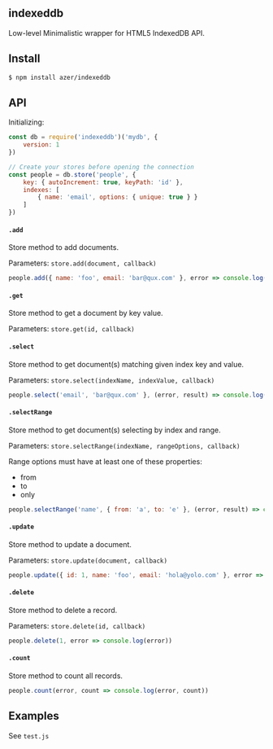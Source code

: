 ## indexeddb

Low-level Minimalistic wrapper for HTML5 IndexedDB API.

## Install

```bash
$ npm install azer/indexeddb
```

## API

Initializing:

```js
const db = require('indexeddb')('mydb', {
    version: 1
})

// Create your stores before opening the connection
const people = db.store('people', {
    key: { autoIncrement: true, keyPath: 'id' },
    indexes: [
        { name: 'email', options: { unique: true } }
    ]
})
```

#### `.add`

Store method to add documents.

Parameters: `store.add(document, callback)`

```js
people.add({ name: 'foo', email: 'bar@qux.com' }, error => console.log(error))
```

#### `.get`

Store method to get a document by key value.

Parameters: `store.get(id, callback)`

#### `.select`

Store method to get document(s) matching given index key and value.

Parameters: `store.select(indexName, indexValue, callback)`

```js
people.select('email', 'bar@qux.com' }, (error, result) => console.log(error, result))
```

#### `.selectRange`

Store method to get document(s) selecting by index and range.

Parameters: `store.selectRange(indexName, rangeOptions, callback)`

Range options must have at least one of these properties:
* from
* to
* only

```js
people.selectRange('name', { from: 'a', to: 'e' }, (error, result) => console.log(error, result))
```

#### `.update`

Store method to update a document.

Parameters: `store.update(document, callback)`

```js
people.update({ id: 1, name: 'foo', email: 'hola@yolo.com' }, error => console.log(error))
```

#### `.delete`

Store method to delete a record.

Parameters: `store.delete(id, callback)`

```js
people.delete(1, error => console.log(error))
```

#### `.count`

Store method to count all records.

```js
people.count(error, count => console.log(error, count))
```

## Examples

See `test.js`
